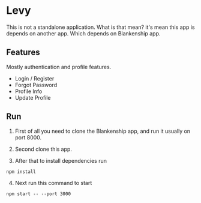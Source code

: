 # Levy

This is not a standalone application. What is that mean? it's mean this app is depends on another app. Which depends on Blankenship app. 

## Features

Mostly authentication and profile features.

- Login / Register
- Forgot Password
- Profile Info
- Update Profile


## Run

1. First of all you need to clone the Blankenship app, and run it usually on port 8000.

2. Second clone this app.

3. After that to install dependencies run
```shell
npm install
```

4. Next run this command to start
```shell
npm start -- --port 3000
```
